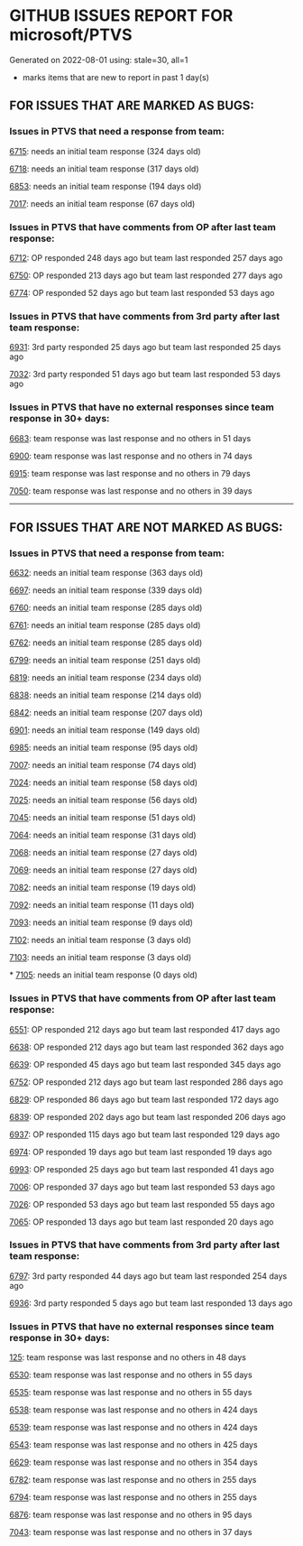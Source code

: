 
# GITHUB ISSUES REPORT FOR microsoft/PTVS


Generated on 2022-08-01 using: stale=30, all=1


* marks items that are new to report in past 1 day(s)


## FOR ISSUES THAT ARE MARKED AS BUGS:


### Issues in PTVS that need a response from team:


  [6715](https://github.com/microsoft/PTVS/issues/6715 "An error message &quot;This project &quot;PythonApplication3&quot; has a reference to a missing Conda environment &quot;env3&quot;&quot; always pops up when restart the VS."): needs an initial team response (324 days old)

  [6718](https://github.com/microsoft/PTVS/issues/6718 "Set as current option should be checked and disabled when project uses default"): needs an initial team response (317 days old)

  [6853](https://github.com/microsoft/PTVS/issues/6853 "Unable to install suggested module when using IPython interactive mode."): needs an initial team response (194 days old)

  [7017](https://github.com/microsoft/PTVS/issues/7017 "Intellisense forgets imports during editing"): needs an initial team response (67 days old)

### Issues in PTVS that have comments from OP after last team response:


  [6712](https://github.com/microsoft/PTVS/issues/6712 "The option &quot;Python/Native Debugging&quot; is missing."): OP responded 248 days ago but team last responded 257 days ago

  [6750](https://github.com/microsoft/PTVS/issues/6750 "An error pops up when run &quot;Django Check, Django Migrate, Django Create Superuser...&quot;. "): OP responded 213 days ago but team last responded 277 days ago

  [6774](https://github.com/microsoft/PTVS/issues/6774 "The Python installed from Microsoft Store couldn't view installed packages when first use the environment."): OP responded 52 days ago but team last responded 53 days ago

### Issues in PTVS that have comments from 3rd party after last team response:


  [6931](https://github.com/microsoft/PTVS/issues/6931 "(from visualstudio-docs repo) &quot;Call the DLL from Python&quot; example not working"): 3rd party responded 25 days ago but team last responded 25 days ago

  [7032](https://github.com/microsoft/PTVS/issues/7032 "python editor code-folding for def and class code blocks not working properly in release 17.2.3"): 3rd party responded 51 days ago but team last responded 53 days ago

### Issues in PTVS that have no external responses since team response in 30+ days:


  [6683](https://github.com/microsoft/PTVS/issues/6683 "After deleting and re-creating, conda env will not appear in the list."): team response was last response and no others in 51 days

  [6900](https://github.com/microsoft/PTVS/issues/6900 "Python 3.10 fails to hit breakpoints when &quot;Native Code Debugging&quot; is enabled."): team response was last response and no others in 74 days

  [6915](https://github.com/microsoft/PTVS/issues/6915 "Can't hide navigation bar vs22"): team response was last response and no others in 79 days

  [7050](https://github.com/microsoft/PTVS/issues/7050 "An error was reported in the output window when creating the env."): team response was last response and no others in 39 days

---

## FOR ISSUES THAT ARE NOT MARKED AS BUGS:


### Issues in PTVS that need a response from team:


  [6632](https://github.com/microsoft/PTVS/issues/6632 "Publish Now in project properties should auto save first"): needs an initial team response (363 days old)

  [6697](https://github.com/microsoft/PTVS/issues/6697 "After adding the file as a link first, the file will not be added to the project."): needs an initial team response (339 days old)

  [6760](https://github.com/microsoft/PTVS/issues/6760 "Evaluates all the expressions in interactive windows ignore the Completion Mode setting."): needs an initial team response (285 days old)

  [6761](https://github.com/microsoft/PTVS/issues/6761 "It can not auto-detect but let you customize all parameters when add custom environment which install from Microsoft Store."): needs an initial team response (285 days old)

  [6762](https://github.com/microsoft/PTVS/issues/6762 "Unchecked &quot;Parameter information&quot; still has signature help."): needs an initial team response (285 days old)

  [6799](https://github.com/microsoft/PTVS/issues/6799 "Python configuration hard coded into MSBuild config for CPython extension projects "): needs an initial team response (251 days old)

  [6819](https://github.com/microsoft/PTVS/issues/6819 "Unexpected error when adding python environment"): needs an initial team response (234 days old)

  [6838](https://github.com/microsoft/PTVS/issues/6838 "Unable to Create DjangoWebProject after following Configuration Read Me for setting up SuperUser: devenv.exe project issue tracker says:>"): needs an initial team response (214 days old)

  [6842](https://github.com/microsoft/PTVS/issues/6842 "Django functions in context menu can only be used once"): needs an initial team response (207 days old)

  [6901](https://github.com/microsoft/PTVS/issues/6901 "Live Share: A warning appears when joining a shared window via VS."): needs an initial team response (149 days old)

  [6985](https://github.com/microsoft/PTVS/issues/6985 "Missing options in editing Fonts and colors"): needs an initial team response (95 days old)

  [7007](https://github.com/microsoft/PTVS/issues/7007 "Project structure is not displayed in SE windows under non-administrators."): needs an initial team response (74 days old)

  [7024](https://github.com/microsoft/PTVS/issues/7024 "Python f-strings need syntax highlighting for expressions inside curly braces"): needs an initial team response (58 days old)

  [7025](https://github.com/microsoft/PTVS/issues/7025 "Could you please put CommandLineArguments into user-specific configuration file."): needs an initial team response (56 days old)

  [7045](https://github.com/microsoft/PTVS/issues/7045 "Failed to start a decorator and show potential decorators when type @."): needs an initial team response (51 days old)

  [7064](https://github.com/microsoft/PTVS/issues/7064 "Some intellisense don't work well in interactive window after writing some REPL commands"): needs an initial team response (31 days old)

  [7068](https://github.com/microsoft/PTVS/issues/7068 "reportMissingImports : Even if the module is successfully installed, a warning will still be displayed in the Error List window"): needs an initial team response (27 days old)

  [7069](https://github.com/microsoft/PTVS/issues/7069 "No response after reopening the Python Environments  window"): needs an initial team response (27 days old)

  [7082](https://github.com/microsoft/PTVS/issues/7082 "VS2022 Python Fonts and Colors Customization Regression from VS2019, Defies Microsoft Documentation"): needs an initial team response (19 days old)

  [7092](https://github.com/microsoft/PTVS/issues/7092 "Stub paths setting not observed"): needs an initial team response (11 days old)

  [7093](https://github.com/microsoft/PTVS/issues/7093 "Error: missing params.textDocument.text"): needs an initial team response (9 days old)

  [7102](https://github.com/microsoft/PTVS/issues/7102 "In my case, I'm using the local file system"): needs an initial team response (3 days old)

  [7103](https://github.com/microsoft/PTVS/issues/7103 "Python editor: Value cannot be null. Parameter name: replaceWith"): needs an initial team response (3 days old)

\* [7105](https://github.com/microsoft/PTVS/issues/7105 "Error reading settings: TypeError: Cannot read properties of undefined (reading 'variableTypes')"): needs an initial team response (0 days old)

### Issues in PTVS that have comments from OP after last team response:


  [6551](https://github.com/microsoft/PTVS/issues/6551 "Navigation bar is not working"): OP responded 212 days ago but team last responded 417 days ago

  [6638](https://github.com/microsoft/PTVS/issues/6638 "Refactor rename incorrect when the referenced method is defined in another project. "): OP responded 212 days ago but team last responded 362 days ago

  [6639](https://github.com/microsoft/PTVS/issues/6639 " IntelliSense does not work when changed SearchPath in PythonSettings.json file in open folder."): OP responded 45 days ago but team last responded 345 days ago

  [6752](https://github.com/microsoft/PTVS/issues/6752 "An error message &quot;Invalid path mode '\' in: No newline at end of file&quot; pops up when for formatting document."): OP responded 212 days ago but team last responded 286 days ago

  [6829](https://github.com/microsoft/PTVS/issues/6829 "IntelliSense which is modified manually does not work after restart the VS."): OP responded 86 days ago but team last responded 172 days ago

  [6839](https://github.com/microsoft/PTVS/issues/6839 "The type information displayed wrong for sys.exc_info with the latest typeshed"): OP responded 202 days ago but team last responded 206 days ago

  [6937](https://github.com/microsoft/PTVS/issues/6937 "An error &quot;Cannot access a disposed object...&quot; pops up when save Python Project File."): OP responded 115 days ago but team last responded 129 days ago

  [6974](https://github.com/microsoft/PTVS/issues/6974 "No IntelliSense when import folder under the workspace."): OP responded 19 days ago but team last responded 19 days ago

  [6993](https://github.com/microsoft/PTVS/issues/6993 "Unexpected error pops up in the console when attach a running python.exe"): OP responded 25 days ago but team last responded 41 days ago

  [7006](https://github.com/microsoft/PTVS/issues/7006 "Live Share: The 'TerminalWindowPackage' package did not load correctly. "): OP responded 37 days ago but team last responded 53 days ago

  [7026](https://github.com/microsoft/PTVS/issues/7026 "No intellisense when from 'PYTHONPATH'"): OP responded 53 days ago but team last responded 55 days ago

  [7065](https://github.com/microsoft/PTVS/issues/7065 "How to step into Python stantandard library function?"): OP responded 13 days ago but team last responded 20 days ago

### Issues in PTVS that have comments from 3rd party after last team response:


  [6797](https://github.com/microsoft/PTVS/issues/6797 "VS2022 no longer allows mapping file extensions to the Python editor"): 3rd party responded 44 days ago but team last responded 254 days ago

  [6936](https://github.com/microsoft/PTVS/issues/6936 "Skip tests after clicking “Analyze Code Coverage”."): 3rd party responded 5 days ago but team last responded 13 days ago

### Issues in PTVS that have no external responses since team response in 30+ days:


  [125](https://github.com/microsoft/PTVS/issues/125 "Automatically attach to subprocesses when debugging"): team response was last response and no others in 48 days

  [6530](https://github.com/microsoft/PTVS/issues/6530 "Some functions are missing in Dev17."): team response was last response and no others in 55 days

  [6535](https://github.com/microsoft/PTVS/issues/6535 "There is no warning message before running the project even though the project contains error."): team response was last response and no others in 55 days

  [6538](https://github.com/microsoft/PTVS/issues/6538 "No static analysis suggestions in Interactive window."): team response was last response and no others in 424 days

  [6539](https://github.com/microsoft/PTVS/issues/6539 "Module changes in interactive window are not working"): team response was last response and no others in 424 days

  [6543](https://github.com/microsoft/PTVS/issues/6543 "No variables in Auto window when debug."): team response was last response and no others in 425 days

  [6629](https://github.com/microsoft/PTVS/issues/6629 "Django completions in html file does not work."): team response was last response and no others in 354 days

  [6782](https://github.com/microsoft/PTVS/issues/6782 "Syntax Highlighting for 'in', 'not in', and 'is' appears to be missing"): team response was last response and no others in 255 days

  [6794](https://github.com/microsoft/PTVS/issues/6794 "Live Share: The error &quot;'intelliCodeCppPackage' package did not load correctly&quot; pops up when join live share Session."): team response was last response and no others in 255 days

  [6876](https://github.com/microsoft/PTVS/issues/6876 "Extract method only works on one line and rename doesn't work at all"): team response was last response and no others in 95 days

  [7043](https://github.com/microsoft/PTVS/issues/7043 "The result of Test discovery was incorrect."): team response was last response and no others in 37 days
